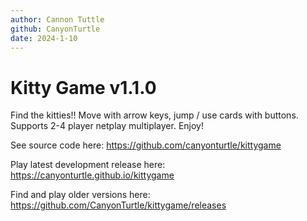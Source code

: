 ```yaml
---
author: Cannon Tuttle
github: CanyonTurtle
date: 2024-1-10
---
```


# Kitty Game v1.1.0

Find the kitties!! Move with arrow keys, jump / use cards with buttons. Supports 2-4 player netplay multiplayer. Enjoy!

See source code here: <https://github.com/canyonturtle/kittygame>

Play latest development release here: <https://canyonturtle.github.io/kittygame>

Find and play older versions here: <https://github.com/CanyonTurtle/kittygame/releases>

